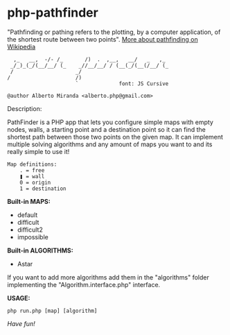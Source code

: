 php-pathfinder
==============

"Pathfinding or pathing refers to the plotting, by a computer application, of the shortest route between two points".
[More about pathfinding on Wikipedia](http://en.wikipedia.org/wiki/Path_finding)


      ,_   __,  -/- /_       /)  .  ,__,   __/   _   ,_
     _/_)_(_/(__/__/ (_    _//__/__/ / (__(_/(__(/__/ (_
     /                    _/
    /                     /)
                          `             font: JS Cursive
    
    @author Alberto Miranda <alberto.php@gmail.com>

Description:

PathFinder is a PHP app that lets you configure
simple maps with empty nodes, walls, a starting
point and a destination point so it can find the
shortest path between those two points on the
given map.
It can implement multiple solving algorithms and
any amount of maps you want to and its really
simple to use it!

    Map definitions:
        . = free
        ❚ = wall
        0 = origin
        1 = destination


**Built-in MAPS:**
- default
- difficult
- difficult2
- impossible

**Built-in ALGORITHMS:**
- Astar

If you want to add more algorithms add them in the "algorithms" folder implementing the "Algorithm.interface.php" interface.



**USAGE:** 
    
    php run.php [map] [algorithm]
    
*Have fun!*

